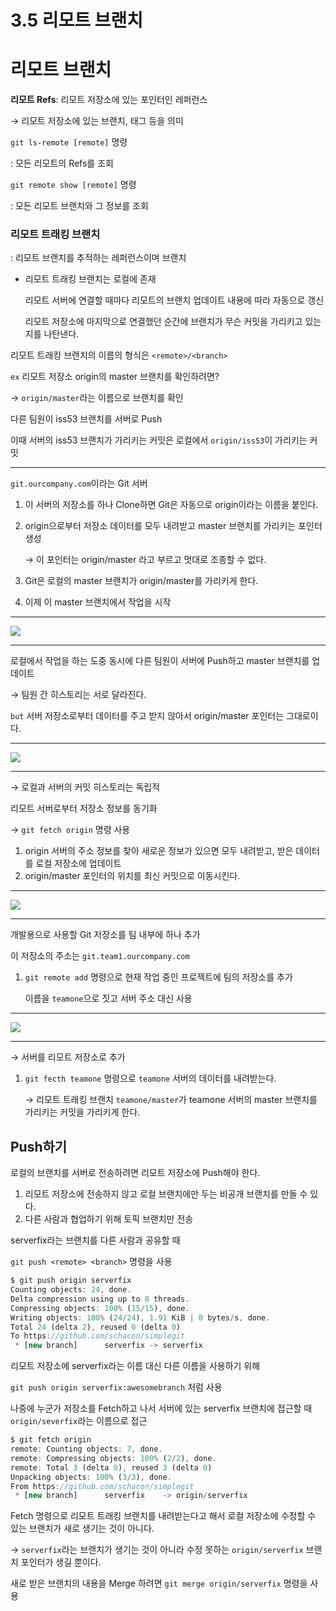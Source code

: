 # 3.5 리모트 브랜치

# 리모트 브랜치

**리모트 Refs**: 리모트 저장소에 있는 포인터인 레퍼런스

→ 리모트 저장소에 있는 브랜치, 태그 등을 의미

`git ls-remote [remote]` 명령

: 모든 리모트의 Refs를 조회

`git remote show [remote]` 명령

: 모든 리모트 브랜치와 그 정보를 조회

### **리모트 트래킹 브랜치**

: 리모트 브랜치를 추적하는 레퍼런스이며 브랜치

- 리모트 트래킹 브랜치는 로컬에 존재
    
    리모트 서버에 연결할 때마다 리모트의 브랜치 업데이트 내용에 따라 자동으로 갱신
    
    리모트 저장소에 마지막으로 연결했던 순간에 브랜치가 무슨 커밋을 가리키고 있는지를 나탄낸다.
    

리모트 트래킹 브랜치의 이름의 형식은 `<remote>/<branch>` 

`ex` 리모트 저장소 origin의 master 브랜치를 확인하려면?

→ `origin/master`라는 이름으로 브랜치를 확인

다른 팀원이 iss53 브랜치를 서버로 Push

이때 서버의 iss53 브랜치가 가리키는 커밋은 로컬에서 `origin/iss53`이 가리키는 커밋

---

`git.ourcompany.com`이라는 Git 서버

1. 이 서버의 저장소를 하나 Clone하면 Git은 자동으로 origin이라는 이름을 붙인다.
2. origin으로부터 저장소 데이터를 모두 내려받고 master 브랜치를 가리키는 포인터 생성
    
    → 이 포인터는 origin/master 라고 부르고 멋대로 조종할 수 없다.
    
3. Git은 로컬의 master 브랜치가 origin/master를 가리키게 한다.
4. 이제 이 master 브랜치에서 작업을 시작

---

<img src="image/3.5/1.png">

---

로컬에서 작업을 하는 도중 동시에 다른 팀원이 서버에 Push하고 master 브랜치를 업데이트

→ 팀원 간 히스토리는 서로 달라진다.

`but` 서버 저장소로부터 데이터를 주고 받지 않아서 origin/master 포인터는 그대로이다.

---

<img src="image/3.5/2.png">

---

→ 로컬과 서버의 커밋 히스토리는 독립적

리모트 서버로부터 저장소 정보를 동기화

→ `git fetch origin` 명령 사용

1. origin 서버의 주소 정보를 찾아 새로운 정보가 있으면 모두 내려받고, 받은 데이터를 로컬 저장소에 업데이트
2. origin/master 포인터의 위치를 최신 커밋으로 이동시킨다.

---

<img src="image/3.5/3.png">

---

개발용으로 사용할 Git 저장소를 팀 내부에 하나 추가

이 저장소의 주소는 `git.team1.ourcompany.com`

1. `git remote add` 명령으로 현재 작업 중인 프로젝트에 팀의 저장소를 추가
    
    이름을 `teamone`으로 짓고 서버 주소 대신 사용
    

---

<img src="image/3.5/4.png">

---

→ 서버를 리모트 저장소로 추가

1. `git fecth teamone` 명령으로 `teamone` 서버의 데이터를 내려받는다.
    
    → 리모트 트래킹 브랜치 `teamone/master`가 teamone 서버의 master 브랜치를 가리키는 커밋을 가리키게 한다.
    

## Push하기

로컬의 브랜치를 서버로 전송하려면 리모트 저장소에 Push해야 한다.

1. 리모트 저장소에 전송하지 않고 로컬 브랜치에만 두는 비공개 브랜치를 만들 수 있다.
2. 다른 사람과 협업하기 위해 토픽 브랜치만 전송

serverfix라는 브랜치를 다른 사람과 공유할 때 

`git push <remote> <branch>` 명령을 사용

```jsx
$ git push origin serverfix
Counting objects: 24, done.
Delta compression using up to 8 threads.
Compressing objects: 100% (15/15), done.
Writing objects: 100% (24/24), 1.91 KiB | 0 bytes/s, done.
Total 24 (delta 2), reused 0 (delta 0)
To https://github.com/schacon/simplegit
 * [new branch]      serverfix -> serverfix
```

리모트 저장소에 serverfix라는 이름 대신 다른 이름을 사용하기 위해 

`git push origin serverfix:awesomebranch` 처럼 사용

나중에 누군가 저장소를 Fetch하고 나서 서버에 있는 serverfix 브랜치에 접근할 때 `origin/severfix`라는 이름으로 접근

```jsx
$ git fetch origin
remote: Counting objects: 7, done.
remote: Compressing objects: 100% (2/2), done.
remote: Total 3 (delta 0), reused 3 (delta 0)
Unpacking objects: 100% (3/3), done.
From https://github.com/schacon/simplegit
 * [new branch]      serverfix    -> origin/serverfix
```

Fetch 명령으로 리모트 트래킹 브랜치를 내려받는다고 해서 로컬 저장소에 수정할 수 있는 브랜치가 새로 생기는 것이 아니다. 

→ `serverfix`라는 브랜치가 생기는 것이 아니라 수정 못하는 `origin/serverfix` 브랜치 포인터가 생길 뿐이다.

새로 받은 브랜치의 내용을 Merge 하려면 `git merge origin/serverfix` 명령을 사용